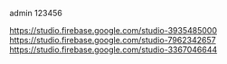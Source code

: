 admin
123456


https://studio.firebase.google.com/studio-3935485000
https://studio.firebase.google.com/studio-7962342657
https://studio.firebase.google.com/studio-3367046644